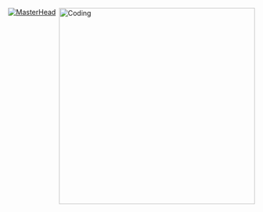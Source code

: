 [![MasterHead](https://disk.yandex.ru/i/4IZoM3ipOMPP2A)](github.com/vkonstantunov)
<img align="right" alt="Coding" width="400" src="https://disk.yandex.ru/i/4IZoM3ipOMPP2A">

